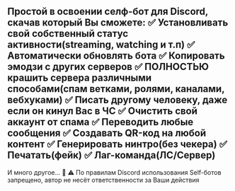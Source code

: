 Простой в освоении селф-бот для Discord, скачав который Вы сможете:
✅ Установливать свой собственный статус активности(streaming, watching и т.п)
✅ Автоматически обновлять бота
✅ Копировать эмодзи с других серверов
✅ ПОЛНОСТЬЮ крашить сервера различными способами(спам ветками, ролями, каналами, вебхуками)
✅ Писать другому человеку, даже если он кинул Вас в ЧС
✅ Очистить свой аккаунт от спама
✅ Переводить любые сообщения
✅ Создавать QR-код на любой контент
✅ Генерировать нинтро(без чекера)
✅ Печатать(фейк)
✅ Лаг-команда(ЛС/Сервер)
---------------------------------
И много другое... 👀
⚠️ По правилам Discord использования Self-ботов запрещено, автор не несёт ответственности за Ваши действия 
